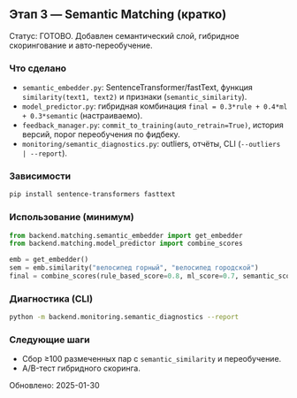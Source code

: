 ## Этап 3 — Semantic Matching (кратко)

Статус: ГОТОВО. Добавлен семантический слой, гибридное скорингование и авто-переобучение.

### Что сделано
- `semantic_embedder.py`: SentenceTransformer/fastText, функция `similarity(text1, text2)` и признаки (`semantic_similarity`).
- `model_predictor.py`: гибридная комбинация `final = 0.3*rule + 0.4*ml + 0.3*semantic` (настраиваемо).
- `feedback_manager.py`: `commit_to_training(auto_retrain=True)`, история версий, порог переобучения по фидбеку.
- `monitoring/semantic_diagnostics.py`: outliers, отчёты, CLI (`--outliers | --report`).

### Зависимости
```bash
pip install sentence-transformers fasttext
```

### Использование (минимум)
```python
from backend.matching.semantic_embedder import get_embedder
from backend.matching.model_predictor import combine_scores

emb = get_embedder()
sem = emb.similarity("велосипед горный", "велосипед городской")
final = combine_scores(rule_based_score=0.8, ml_score=0.7, semantic_score=sem)
```

### Диагностика (CLI)
```bash
python -m backend.monitoring.semantic_diagnostics --report
```

### Следующие шаги
- Сбор ≥100 размеченных пар с `semantic_similarity` и переобучение.
- A/B-тест гибридного скоринга.

Обновлено: 2025-01-30

